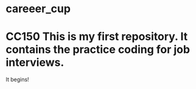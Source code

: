 # careeer_cup
CC150
This is my first repository. It contains the practice coding for job interviews.
=========================
It begins!
